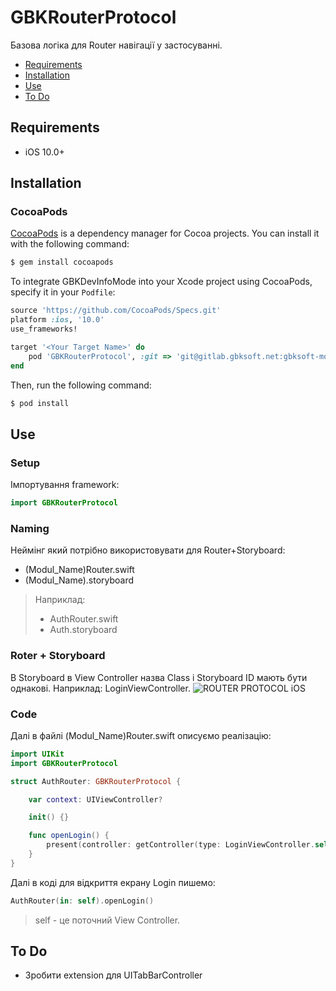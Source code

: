 # GBKRouterProtocol

Базова логіка для Router навігації у застосуванні.

- [Requirements](#requirements)
- [Installation](#installation)
- [Use](#use)
- [To Do](#to-do)

## Requirements

- iOS 10.0+

## Installation

### CocoaPods

[CocoaPods](http://cocoapods.org) is a dependency manager for Cocoa projects. You can install it with the following command:

```bash
$ gem install cocoapods
```

To integrate GBKDevInfoMode into your Xcode project using CocoaPods, specify it in your `Podfile`:

```ruby
source 'https://github.com/CocoaPods/Specs.git'
platform :ios, '10.0'
use_frameworks!

target '<Your Target Name>' do
    pod 'GBKRouterProtocol', :git => 'git@gitlab.gbksoft.net:gbksoft-mobile-department/ios/gbkrouterprotocol.git'
end
```

Then, run the following command:

```bash
$ pod install
```

## Use

### Setup

Імпортування framework:

```swift
import GBKRouterProtocol
```
### Naming

Неймінг який потрібно використовувати для Router+Storyboard:
- (Modul_Name)Router.swift
- (Modul_Name).storyboard

> Наприклад:
>  - AuthRouter.swift
>  - Auth.storyboard

### Roter + Storyboard

В Storyboard в View Controller назва Class і Storyboard ID мають бути однакові. Наприклад: LoginViewController.
![ROUTER PROTOCOL iOS](http://gbksoft.net/downloads/zakhliupanyi-av/routerinstoryboard.png)

### Code

Далі в файлі (Modul_Name)Router.swift описуємо реалізацію:

```swift
import UIKit
import GBKRouterProtocol

struct AuthRouter: GBKRouterProtocol {

    var context: UIViewController?

    init() {}

    func openLogin() {
        present(controller: getController(type: LoginViewController.self)!)
    }
}
```

Далі в коді для відкриття екрану Login пишемо:

```swift
AuthRouter(in: self).openLogin()
```
>  self - це поточний View Controller.


## To Do
- Зробити extension для UITabBarController
